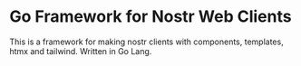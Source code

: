 # Go Framework for Nostr Web Clients

This is a framework for making nostr clients with components, templates, htmx and tailwind. Written in Go Lang.
